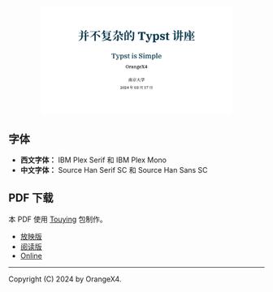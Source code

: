 <p align="center">
  <img src="images/typst-talk.png" alt="typst-talk" width=75%>
</p>

## 字体

- **西文字体：** IBM Plex Serif 和 IBM Plex Mono
- **中文字体：** Source Han Serif SC 和 Source Han Sans SC

## PDF 下载

本 PDF 使用 [Touying](https://github.com/touying-typ/touying) 包制作。

- [放映版](https://github.com/OrangeX4/typst-talk/releases/latest/download/typst-talk.pdf)
- [阅读版](https://github.com/OrangeX4/typst-talk/releases/latest/download/typst-talk-handout.pdf)
- [Online](https://orangex4.github.io/typst-talk/)

---

Copyright (C) 2024 by OrangeX4.
